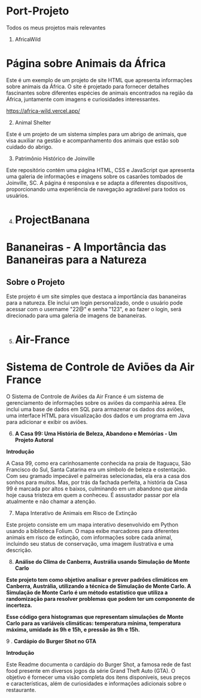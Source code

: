 # Port-Projeto
Todos os meus projetos mais relevantes

1.  AfricaWild

# Página sobre Animais da África

Este é um exemplo de um projeto de site HTML que apresenta informações sobre animais da África. O site é projetado para fornecer detalhes fascinantes sobre diferentes espécies de animais encontrados na região da África, juntamente com imagens e curiosidades interessantes.

https://africa-wild.vercel.app/

2. Animal Shelter

Este é um projeto de um sistema simples para um abrigo de animais, que visa auxiliar na gestão e acompanhamento dos animais que estão sob cuidado do abrigo.

3. Patrimônio Histórico de Joinville

Este repositório contém uma página HTML, CSS e JavaScript que apresenta uma galeria de informações e imagens sobre os casarões tombados de Joinville, SC. A página é responsiva e se adapta a diferentes dispositivos, proporcionando uma experiência de navegação agradável para todos os usuários.

4. # ProjectBanana

# Bananeiras - A Importância das Bananeiras para a Natureza
## Sobre o Projeto
Este projeto é um site simples que destaca a importância das bananeiras para a natureza. Ele inclui um login personalizado, onde o usuário pode acessar com o username "22@" e senha "123", e ao fazer o login, será direcionado para uma galeria de imagens de bananeiras.

5. # Air-France

# Sistema de Controle de Aviões da Air France

O Sistema de Controle de Aviões da Air France é um sistema de gerenciamento de informações sobre os aviões da companhia aérea. Ele inclui uma base de dados em SQL para armazenar os dados dos aviões, uma interface HTML para visualização dos dados e um programa em Java para adicionar e exibir os aviões.

6. **A Casa 99: Uma História de Beleza, Abandono e Memórias - Um Projeto Autoral**

**Introdução**

A Casa 99, como era carinhosamente conhecida na praia de Itaguaçu, São Francisco do Sul, Santa Catarina era um símbolo de beleza e ostentação. Com seu gramado impecável e palmeiras selecionadas, ela era a casa dos sonhos para muitos. Mas, por trás da fachada perfeita, a história da Casa 99 é marcada por altos e baixos, culminando em um abandono que ainda hoje causa tristeza em quem a conheceu.
É assustador passar por ela atualmente e não chamar a atenção.

7.  Mapa Interativo de Animais em Risco de Extinção

Este projeto consiste em um mapa interativo desenvolvido em Python usando a biblioteca Folium. O mapa exibe marcadores para diferentes animais em risco de extinção, com informações sobre cada animal, incluindo seu status de conservação, uma imagem ilustrativa e uma descrição.

8. **Análise do Clima de Canberra, Austrália usando Simulação de Monte Carlo**

**Este projeto tem como objetivo analisar e prever padrões climáticos em Canberra, Austrália, utilizando a técnica de Simulação de Monte Carlo. A Simulação de Monte Carlo é um método estatístico que utiliza a randomização para resolver problemas que podem ter um componente de incerteza.**

**Esse código gera histogramas que representam simulações de Monte Carlo para as variáveis climáticas: temperatura mínima, temperatura máxima, umidade às 9h e 15h, e pressão às 9h e 15h.**

9 . **Cardápio do Burger Shot no GTA**

**Introdução**

Este Readme documenta o cardápio do Burger Shot, a famosa rede de fast food presente em diversos jogos da série Grand Theft Auto (GTA). O objetivo é fornecer uma visão completa dos itens disponíveis, seus preços e características, além de curiosidades e informações adicionais sobre o restaurante.
